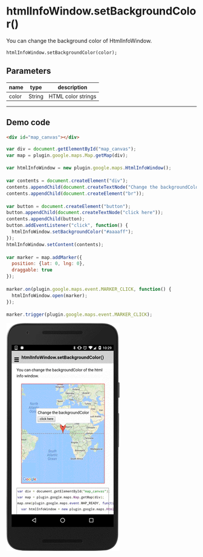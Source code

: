 # htmlInfoWindow.setBackgroundColor()

You can change the background color of HtmlInfoWindow.

```
htmlInfoWindow.setBackgroundColor(color);
```


## Parameters

name           | type          | description
---------------|---------------|---------------------------------------
color          | String        | HTML color strings
-----------------------------------------------------------------------


## Demo code

```html
<div id="map_canvas"></div>
```

```js
var div = document.getElementById("map_canvas");
var map = plugin.google.maps.Map.getMap(div);

var htmlInfoWindow = new plugin.google.maps.HtmlInfoWindow();

var contents = document.createElement("div");
contents.appendChild(document.createTextNode("Change the backgroundColor"));
contents.appendChild(document.createElement("br"));

var button = document.createElement("button");
button.appendChild(document.createTextNode("click here"));
contents.appendChild(button);
button.addEventListener("click", function() {
  htmlInfoWindow.setBackgroundColor("#aaaaff");
});
htmlInfoWindow.setContent(contents);

var marker = map.addMarker({
  position: {lat: 0, lng: 0},
  draggable: true
});

marker.on(plugin.google.maps.event.MARKER_CLICK, function() {
  htmlInfoWindow.open(marker);
});

marker.trigger(plugin.google.maps.event.MARKER_CLICK);
```

![](image.gif)
